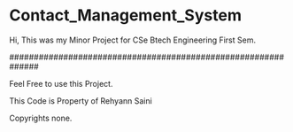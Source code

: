 # Contact_Management_System

Hi,
This was my Minor Project for CSe Btech Engineering First Sem.

##############################################################

Feel Free to use this Project.


This Code is Property of Rehyann Saini

Copyrights none.
